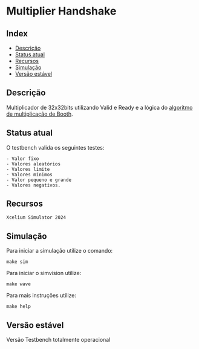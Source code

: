 # Multiplier Handshake

## Index
- [Descrição](#Descrição)
- [Status atual](#Status_atual)
- [Recursos](#Recursos)
- [Simulação](#Simulação)
- [Versão estável](#Versão_estável)

## Descrição

Multiplicador de 32x32bits utilizando Valid e Ready e a lógica do [algoritmo de multiplicação de Booth](https://en.wikipedia.org/wiki/Booth%27s_multiplication_algorithm).

## Status atual

O testbench valida os seguintes testes:
```
- Valor fixo
- Valores aleatórios
- Valores limite
- Valores mínimos
- Valor pequeno e grande
- Valores negativos.
```

## Recursos

```
Xcelium Simulator 2024
```

## Simulação

Para iniciar a simulação utilize o comando:
```
make sim
```

Para iniciar o simvision utilize:
```
make wave
```

Para mais instruções utilize:
```
make help
```

## Versão estável

Versão Testbench totalmente operacional
